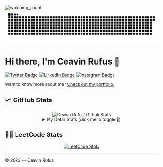 <div>
  <img src="https://komarev.com/ghpvc/?username=ceavinrufus&color=brightgreen" alt="watching_count" />
</div>

<picture>
  <source media="(prefers-color-scheme: dark)" srcset="https://raw.githubusercontent.com/ceavinrufus/ceavinrufus/output/github-contribution-grid-snake-dark.svg">
  <source media="(prefers-color-scheme: light)" srcset="https://raw.githubusercontent.com/ceavinrufus/ceavinrufus/output/github-contribution-grid-snake.svg">
  <img alt="github contribution grid snake animation" src="https://raw.githubusercontent.com/ceavinrufus/ceavinrufus/output/github-contribution-grid-snake.svg">
</picture>

# Hi there, I'm Ceavin Rufus 👋

[![Twitter Badge](https://img.shields.io/badge/Twitter-1DA1F2?style=for-the-badge&logo=twitter&logoColor=white)](https://twitter.com/ceavinrufus)
[![LinkedIn Badge](https://img.shields.io/badge/LinkedIn-0077B5?style=for-the-badge&logo=linkedin&logoColor=white)](https://www.linkedin.com/in/ceavinrufus/)
[![Instagram Badge](https://img.shields.io/badge/Instagram-E4405F?style=for-the-badge&logo=instagram&logoColor=white)](https://www.instagram.com/ceavinrufus/)

Want to know more about me? [Check out my portfolio.](https://ceavinrufus.me/)

## &#x1f4c8; GitHub Stats

<div align="center">
  <img src="https://github-readme-stats-sigma-five.vercel.app/api?username=ceavinrufus&show_icons=true&include_all_commits=true&title_color=0891b2&text_color=ffffff&icon_color=0891b2&bg_color=1c1917" alt="Ceavin Rufus' Github Stats" />
  <details>
    <summary>My Detail Stats (click me to toggle 👀)</summary>
    <br>
    <p><img src="https://github-readme-stats.vercel.app/api/top-langs/?username=ceavinrufus&langs_count=10&title_color=0891b2&text_color=ffffff&icon_color=0891b2&bg_color=1c1917&locale=en&layout=compact" alt="Top Languages" /></p>
    <p><img src="https://github-readme-streak-stats.herokuapp.com/?user=ceavinrufus&stroke=ffffff&background=1c1917&ring=0891b2&fire=0891b2&currStreakNum=ffffff&currStreakLabel=0891b2&sideNums=ffffff&sideLabels=ffffff&dates=ffffff" alt="Streak" /></p>
    <p><img src="https://github-profile-trophy.vercel.app/?username=ceavinrufus&theme=algolia&margin-w=5&margin-h=5" alt="Github Trophy" /></p>
    <!-- [![Ashutosh's github activity graph](https://github-readme-activity-graph.vercel.app/graph?username=ceavinrufus&theme=xcode)](https://github.com/ashutosh00710/github-readme-activity-graph) -->
  </details>
</div>

<!--
## 📌 Pinned Repositories

<details>
<summary style="font-size: 20px;">🏫 College Project
</summary>
<br>

<a href="https://github.com/ceavinrufus/praktikum-daspro">
  <img align="center" style="margin:0.5rem" src="https://github-readme-stats.vercel.app/api/pin/?username=ceavinrufus&repo=praktikum-daspro&title_color=0891b2&text_color=ffffff&icon_color=0891b2&bg_color=1c1917" />
</a>
<a href="https://github.com/ceavinrufus/tubes-daspro">
  <img align="center" style="margin:0.5rem" src="https://github-readme-stats.vercel.app/api/pin/?username=ceavinrufus&repo=tubes-daspro&title_color=0891b2&text_color=ffffff&icon_color=0891b2&bg_color=1c1917" />
</a>
<a href="https://github.com/ceavinrufus/praktikum-alstrukdat">
  <img align="center" style="margin:0.5rem" src="https://github-readme-stats.vercel.app/api/pin/?username=ceavinrufus&repo=praktikum-alstrukdat&title_color=0891b2&text_color=ffffff&icon_color=0891b2&bg_color=1c1917" />
</a>
<a href="https://github.com/ceavinrufus/tubes-alstrukdat">
  <img align="center" style="margin:0.5rem" src="https://github-readme-stats.vercel.app/api/pin/?username=ceavinrufus&repo=tubes-alstrukdat&title_color=0891b2&text_color=ffffff&icon_color=0891b2&bg_color=1c1917" />
</a>
<a href="https://github.com/ceavinrufus/praktikum-oop">
  <img align="center" style="margin:0.5rem" src="https://github-readme-stats.vercel.app/api/pin/?username=ceavinrufus&repo=praktikum-oop&title_color=0891b2&text_color=ffffff&icon_color=0891b2&bg_color=1c1917" />
</a>
<a href="https://github.com/ceavinrufus/tubes-oop">
  <img align="center" style="margin:0.5rem" src="https://github-readme-stats.vercel.app/api/pin/?username=ceavinrufus&repo=tubes-oop&title_color=0891b2&text_color=ffffff&icon_color=0891b2&bg_color=1c1917" />
</a>
<a href="https://github.com/ceavinrufus/sistem-embedded">
  <img align="center" style="margin:0.5rem" src="https://github-readme-stats.vercel.app/api/pin/?username=ceavinrufus&repo=sistem-embedded&title_color=0891b2&text_color=ffffff&icon_color=0891b2&bg_color=1c1917" />
</a>
<a href="https://github.com/ceavinrufus/tubes-microservices-tst">
  <img align="center" style="margin:0.5rem" src="https://github-readme-stats.vercel.app/api/pin/?username=ceavinrufus&repo=tubes-microservices-tst&title_color=0891b2&text_color=ffffff&icon_color=0891b2&bg_color=1c1917" />
</a>
<a href="https://github.com/ceavinrufus/smart-commerce-lasti">
  <img align="center" style="margin:0.5rem" src="https://github-readme-stats.vercel.app/api/pin/?username=ceavinrufus&repo=smart-commerce-lasti&title_color=0891b2&text_color=ffffff&icon_color=0891b2&bg_color=1c1917" />
</a>
<a href="https://gitlab.informatika.org/ceavinrufus/tubes-rpl">
  <img align="center" style="margin:0.5rem" src="https://github-readme-stats.vercel.app/api/pin/?username=ceavinrufus&repo=sambat-futsal-rpl&title_color=0891b2&text_color=ffffff&icon_color=0891b2&bg_color=1c1917" />
</a>
<a href="https://github.com/ceavinrufus/tubes-apks">
  <img align="center" style="margin:0.5rem" src="https://github-readme-stats.vercel.app/api/pin/?username=ceavinrufus&repo=tubes-apks&title_color=0891b2&text_color=ffffff&icon_color=0891b2&bg_color=1c1917" />
</a>
<a href="https://github.com/ceavinrufus/tucil1-kripto">
  <img align="center" style="margin:0.5rem" src="https://github-readme-stats.vercel.app/api/pin/?username=ceavinrufus&repo=tucil1-kripto&title_color=0891b2&text_color=ffffff&icon_color=0891b2&bg_color=1c1917" />
</a>
<a href="https://github.com/ceavinrufus/tucil2-kripto">
  <img align="center" style="margin:0.5rem" src="https://github-readme-stats.vercel.app/api/pin/?username=ceavinrufus&repo=tucil2-kripto&title_color=0891b2&text_color=ffffff&icon_color=0891b2&bg_color=1c1917" />
</a>
<a href="https://github.com/ceavinrufus/tucil3-kripto">
  <img align="center" style="margin:0.5rem" src="https://github-readme-stats.vercel.app/api/pin/?username=ceavinrufus&repo=tucil3-kripto&title_color=0891b2&text_color=ffffff&icon_color=0891b2&bg_color=1c1917" />
</a>
<a href="https://github.com/ceavinrufus/tucil4-kripto">
  <img align="center" style="margin:0.5rem" src="https://github-readme-stats.vercel.app/api/pin/?username=ceavinrufus&repo=tucil4-kripto&title_color=0891b2&text_color=ffffff&icon_color=0891b2&bg_color=1c1917" />
</a>
<a href="https://github.com/ceavinrufus/estate-net">
  <img align="center" style="margin:0.5rem" src="https://github-readme-stats.vercel.app/api/pin/?username=ceavinrufus&repo=estate-net&title_color=0891b2&text_color=ffffff&icon_color=0891b2&bg_color=1c1917" />
</a>
</details>
-->

## 👨‍💻 LeetCode Stats
<div align="center">
  <a href="https://leetcode.com/ceavinrufus/">
    <img src="https://leetcard.jacoblin.cool/ceavinrufus?theme=dark&extension=heatmap" alt="LeetCode Stats" />
  </a>
</div>


<!--
## 💼 Tech & Tools

### Programming Languages

![Python](https://img.shields.io/badge/Python-3776AB?style=for-the-badge&logo=python&logoColor=white)
![JavaScript](https://img.shields.io/badge/JavaScript-F7DF1E?style=for-the-badge&logo=javascript&logoColor=black)
![TypeScript](https://img.shields.io/badge/TypeScript-007ACC?style=for-the-badge&logo=typescript&logoColor=white)
![C](https://img.shields.io/badge/C-00599C?style=for-the-badge&logo=c&logoColor=white)
![C++](https://img.shields.io/badge/C++-00599C.svg?style=for-the-badge&logo=c%2B%2B&logoColor=white)
![Java](https://img.shields.io/badge/java-%23ED8B00.svg?style=for-the-badge&logo=openjdk&logoColor=white)
![Haskell](https://img.shields.io/badge/Haskell-5e5086?style=for-the-badge&logo=haskell&logoColor=black)
![Jupyter](https://img.shields.io/badge/Jupyter-F37626.svg?style=for-the-badge&logo=Jupyter&logoColor=white)

### Web Development

![HTML](https://img.shields.io/badge/HTML-DD4B25?style=for-the-badge&logo=html5&logoColor=white)
![CSS](https://img.shields.io/badge/CSS-254BDD?&style=for-the-badge&logo=css3&logoColor=white)
![React](https://img.shields.io/badge/React-20232A?style=for-the-badge&logo=react&logoColor=61DAFB)
![Angular](https://img.shields.io/badge/Angular-0F0F11.svg?style=for-the-badge&logo=Angular&logoColor=white)
![Next JS](https://img.shields.io/badge/Next-black?style=for-the-badge&logo=next.js&logoColor=white)
![TailwindCSS](https://img.shields.io/badge/tailwindcss-%2338B2AC.svg?style=for-the-badge&logo=tailwind-css&logoColor=white)
![MUI](https://img.shields.io/badge/MUI-0081CB?style=for-the-badge&logo=mui&logoColor=white)
![Chakra UI](https://img.shields.io/badge/chakra-%234ED1C5.svg?style=for-the-badge&logo=chakraui&logoColor=white)
![Bootstrap](https://img.shields.io/badge/bootstrap-%238511FA.svg?style=for-the-badge&logo=bootstrap&logoColor=white)
![Payload](https://img.shields.io/badge/Payload-000000.svg?style=for-the-badge&logo=Payload-CMS&logoColor=white)
![Express.js](https://img.shields.io/badge/express.js-%23404d59.svg?style=for-the-badge&logo=express&logoColor=%2361DAFB)
![FastAPI](https://img.shields.io/badge/FastAPI-005571?style=for-the-badge&logo=fastapi)
![Django](https://img.shields.io/badge/Django-092E20.svg?style=for-the-badge&logo=Django&logoColor=white)
![Supabase](https://img.shields.io/badge/Supabase-3ECF8E?style=for-the-badge&logo=supabase&logoColor=white)
![Firebase](https://img.shields.io/badge/Firebase-039BE5?style=for-the-badge&logo=Firebase&logoColor=white)

### Databases

![MongoDB](https://img.shields.io/badge/MongoDB-4EA94B?style=for-the-badge&logo=mongodb&logoColor=white)
![PostgreSQL](https://img.shields.io/badge/PostgreSQL-316192?style=for-the-badge&logo=postgresql&logoColor=white)
![MySQL](https://img.shields.io/badge/MySQL-00000F?style=for-the-badge&logo=mysql&logoColor=white)
![MariaDB](https://img.shields.io/badge/MariaDB-003545?style=for-the-badge&logo=mariadb&logoColor=white)

### Cloud

![Microsoft Azure](https://img.shields.io/badge/Microsoft_Azure-0089D6?style=for-the-badge&logo=microsoft-azure&logoColor=white)
![Google Cloud](https://img.shields.io/badge/Google%20Cloud-4285F4.svg?style=for-the-badge&logo=Google-Cloud&logoColor=white)

### SRE & DevOps

![Gradle](https://img.shields.io/badge/Gradle-02303A.svg?style=for-the-badge&logo=Gradle&logoColor=white)
![Postman](https://img.shields.io/badge/Postman-FF6C37?style=for-the-badge&logo=postman&logoColor=white)
![Prometheus](https://img.shields.io/badge/Prometheus-E6522C?style=for-the-badge&logo=Prometheus&logoColor=white)
![Jest](https://img.shields.io/badge/Jest-323330?style=for-the-badge&logo=Jest&logoColor=white)
![Grafana](https://img.shields.io/badge/grafana-%23F46800.svg?style=for-the-badge&logo=grafana&logoColor=white)
![Docker](https://img.shields.io/badge/docker-%230db7ed.svg?style=for-the-badge&logo=docker&logoColor=white)

## 🚀 How to reach me:
- Web: [ceavinrufus.me](https://ceavinrufus.me)
- Email: [ceavin.dev@gmail.com](mailto:ceavin.dev@gmail.com)
- LinkedIn: [ceavinrufus](https://www.linkedin.com/in/ceavinrufus)
- Instagram: [@ceavinrufus](https://instagram.com/ceavinrufus)
- Twitter: [@ceavinrufus](https://twitter.com/ceavinrufus)
- Telegram: [@ceavinrufus](https://t.me/ceavinrufus)
-->

---
© 2023 — Ceavin Rufus
